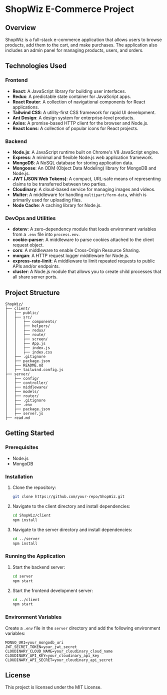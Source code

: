 # ShopWiz E-Commerce Project

## Overview
ShopWiz is a full-stack e-commerce application that allows users to browse products, add them to the cart, and make purchases. The application also includes an admin panel for managing products, users, and orders.

## Technologies Used

### Frontend
- **React**: A JavaScript library for building user interfaces.
- **Redux**: A predictable state container for JavaScript apps.
- **React Router**: A collection of navigational components for React applications.
- **Tailwind CSS**: A utility-first CSS framework for rapid UI development.
- **Ant Design**: A design system for enterprise-level products.
- **Axios**: A promise-based HTTP client for the browser and Node.js.
- **React Icons**: A collection of popular icons for React projects.

### Backend
- **Node.js**: A JavaScript runtime built on Chrome's V8 JavaScript engine.
- **Express**: A minimal and flexible Node.js web application framework.
- **MongoDB**: A NoSQL database for storing application data.
- **Mongoose**: An ODM (Object Data Modeling) library for MongoDB and Node.js.
- **JWT (JSON Web Tokens)**: A compact, URL-safe means of representing claims to be transferred between two parties.
- **Cloudinary**: A cloud-based service for managing images and videos.
- **Multer**: A middleware for handling `multipart/form-data`, which is primarily used for uploading files.
- **Node Cache**: A caching library for Node.js.

### DevOps and Utilities
- **dotenv**: A zero-dependency module that loads environment variables from a `.env` file into `process.env`.
- **cookie-parser**: A middleware to parse cookies attached to the client request object.
- **cors**: A middleware to enable Cross-Origin Resource Sharing.
- **morgan**: A HTTP request logger middleware for Node.js.
- **express-rate-limit**: A middleware to limit repeated requests to public APIs and/or endpoints.
- **cluster**: A Node.js module that allows you to create child processes that all share server ports.

## Project Structure

```
ShopWiz/
├── client/
│   ├── public/
│   ├── src/
│   │   ├── components/
│   │   ├── helpers/
│   │   ├── redux/
│   │   ├── route/
│   │   ├── screen/
│   │   ├── App.js
│   │   ├── index.js
│   │   ├── index.css
│   ├── .gitignore
│   ├── package.json
│   ├── README.md
│   ├── tailwind.config.js
├── server/
│   ├── config/
│   ├── controller/
│   ├── middleware/
│   ├── models/
│   ├── router/
│   ├── .gitignore
│   ├── .env
│   ├── package.json
│   ├── server.js
├── read.md
```

## Getting Started

### Prerequisites
- Node.js
- MongoDB

### Installation
1. Clone the repository:
   ```sh
   git clone https://github.com/your-repo/ShopWiz.git
   ```
2. Navigate to the client directory and install dependencies:
   ```sh
   cd ShopWiz/client
   npm install
   ```
3. Navigate to the server directory and install dependencies:
   ```sh
   cd ../server
   npm install
   ```

### Running the Application
1. Start the backend server:
   ```sh
   cd server
   npm start
   ```
2. Start the frontend development server:
   ```sh
   cd ../client
   npm start
   ```

### Environment Variables
Create a `.env` file in the `server` directory and add the following environment variables:
```
MONGO_URI=your_mongodb_uri
JWT_SECRET_TOKEN=your_jwt_secret
CLOUDINARY_CLOUD_NAME=your_cloudinary_cloud_name
CLOUDINARY_API_KEY=your_cloudinary_api_key
CLOUDINARY_API_SECRET=your_cloudinary_api_secret
```

## License
This project is licensed under the MIT License.